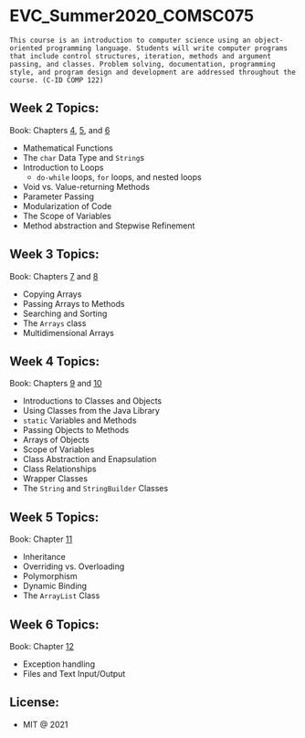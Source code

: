 # EVC_Summer2020_COMSC075

```This course is an introduction to computer science using an object-oriented programming language. Students will write computer programs that include control structures, iteration, methods and argument passing, and classes. Problem solving, documentation, programming style, and program design and development are addressed throughout the course. (C-ID COMP 122)```

## Week 2 Topics:
Book: Chapters [4](https://github.com/JAVAB3ANS/EVC_Summer2020_COMSC075/tree/master/book_programs/Chapter_4), [5](https://github.com/JAVAB3ANS/EVC_Summer2020_COMSC075/tree/master/book_programs/Chapter_5),  and [6](https://github.com/JAVA9620/EVC_Summer2020_COMSC075/tree/master/book_programs/Chapter_6)

- Mathematical Functions
- The `char` Data Type and `String`s
- Introduction to Loops
  - `do-while` loops, `for` loops, and nested loops
- Void vs. Value-returning Methods
- Parameter Passing
- Modularization of Code
- The Scope of Variables
- Method abstraction and Stepwise Refinement


## Week 3 Topics:
Book: Chapters [7](https://github.com/JAVAB3ANS/EVC_Summer2020_COMSC075/tree/master/book_programs/Chapter_7) and [8](https://github.com/JAVAB3ANS/EVC_Summer2020_COMSC075/tree/master/book_programs/Chapter_8)

- Copying Arrays
- Passing Arrays to Methods
- Searching and Sorting
- The `Arrays` class
- Multidimensional Arrays

## Week 4 Topics:
Book: Chapters [9](https://github.com/JAVAB3ANS/EVC_Summer2020_COMSC075/tree/master/book_programs/Chapter_9) and [10](https://github.com/JAVAB3ANS/EVC_Summer2020_COMSC075/tree/master/book_programs/Chapter_10)

- Introductions to Classes and Objects
- Using Classes from the Java Library
- `static` Variables and Methods
- Passing Objects to Methods
- Arrays of Objects
- Scope of Variables
- Class Abstraction and Enapsulation
- Class Relationships
- Wrapper Classes
- The `String` and `StringBuilder` Classes

## Week 5 Topics:
Book: Chapter [11](https://github.com/JAVAB3ANS/EVC_Summer2020_COMSC075/tree/master/book_programs/Chapter_11)

- Inheritance
- Overriding vs. Overloading
- Polymorphism
- Dynamic Binding
- The `ArrayList` Class

## Week 6 Topics:
Book: Chapter [12](https://github.com/JAVAB3ANS/EVC_Summer2020_COMSC075/tree/master/book_programs/Chapter_12)

- Exception handling
- Files and Text Input/Output

## License: 
- MIT @ 2021 
